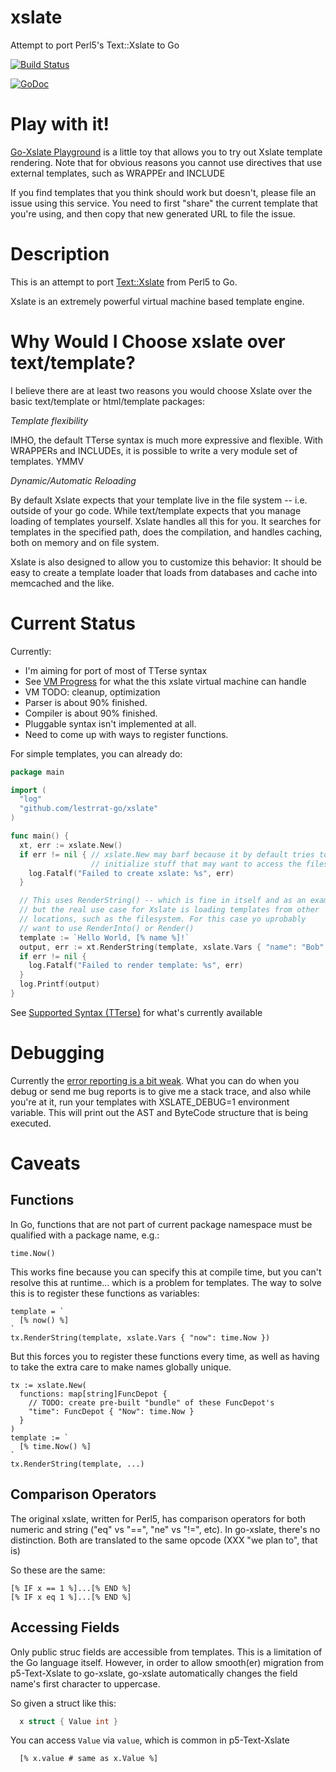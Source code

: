 xslate
=========

Attempt to port Perl5's Text::Xslate to Go

[![Build Status](https://travis-ci.org/lestrrat-go/xslate.png?branch=master)](https://travis-ci.org/lestrrat-go/xslate)

[![GoDoc](https://godoc.org/github.com/lestrrat-go/xslate?status.png)](https://godoc.org/github.com/lestrrat-go/xslate)

Play with it!
=============

[Go-Xslate Playground](http://play-go-xslate.appspot.com) is a little toy that allows you to try out Xslate template rendering. Note that for obvious reasons you cannot use directives that use external templates, such as WRAPPEr and INCLUDE

If you find templates that you think should work but doesn't, please file an issue using this service. You need to first "share" the current template that you're using, and then copy that new generated URL to file the issue.

Description
===========

This is an attempt to port [Text::Xslate](https://github.com/xslate/p5-Text-Xslate) from Perl5 to Go.

Xslate is an extremely powerful virtual machine based template engine.

Why Would I Choose xslate over text/template?
=============================================

I believe there are at least two reasons you would choose Xslate over the basic
text/template or html/template packages:

*Template flexibility*

IMHO, the default TTerse syntax is much more expressive and flexible.
With WRAPPERs and INCLUDEs, it is possible to write a very module set of 
templates. YMMV

*Dynamic/Automatic Reloading*

By default Xslate expects that your template live in the file system -- i.e.
outside of your go code. While text/template expects that you manage loading
of templates yourself. Xslate handles all this for you. It searches for
templates in the specified path, does the compilation, and handles caching,
both on memory and on file system.

Xslate is also designed to allow you to customize this behavior: It should be
easy to create a template loader that loads from databases and cache into
memcached and the like.

Current Status
=======

Currently:

* I'm aiming for port of most of TTerse syntax
* See [VM Progress](https://github.com/lestrrat-go/xslate/wiki/VM-Progress) for what the this xslate virtual machine can handle
* VM TODO: cleanup, optimization
* Parser is about 90% finished.
* Compiler is about 90% finished.
* Pluggable syntax isn't implemented at all.
* Need to come up with ways to register functions.

For simple templates, you can already do:

```go
package main

import (
  "log"
  "github.com/lestrrat-go/xslate"
)

func main() {
  xt, err := xslate.New()
  if err != nil { // xslate.New may barf because it by default tries to
                  // initialize stuff that may want to access the filesystem
    log.Fatalf("Failed to create xslate: %s", err)
  }

  // This uses RenderString() -- which is fine in itself and as an example,
  // but the real use case for Xslate is loading templates from other
  // locations, such as the filesystem. For this case yo uprobably
  // want to use RenderInto() or Render()
  template := `Hello World, [% name %]!`
  output, err := xt.RenderString(template, xslate.Vars { "name": "Bob" })
  if err != nil {
    log.Fatalf("Failed to render template: %s", err)
  }
  log.Printf(output)
}
```

See [Supported Syntax (TTerse)](https://github.com/lestrrat-go/xslate/wiki/Supported-Syntax-(TTerse)) for what's currently available

Debugging
=========

Currently the [error reporting is a bit weak](https://github.com/lestrrat-go/xslate/issues/4). What you can do when you debug or send me bug reports is to give me a stack trace, and also while you're at it, run your templates with XSLATE_DEBUG=1 environment variable. This will print out the AST and ByteCode structure that is being executed.

Caveats
=======

Functions
---------

In Go, functions that are not part of current package namespace must be
qualified with a package name, e.g.:

    time.Now()

This works fine because you can specify this at compile time, but you can't
resolve this at runtime... which is a problem for templates. The way to solve
this is to register these functions as variables:

    template = `
      [% now() %]
    `
    tx.RenderString(template, xslate.Vars { "now": time.Now })

But this forces you to register these functions every time, as well as
having to take the extra care to make names globally unique.

    tx := xslate.New(
      functions: map[string]FuncDepot {
        // TODO: create pre-built "bundle" of these FuncDepot's
        "time": FuncDepot { "Now": time.Now }
      }
    )
    template := `
      [% time.Now() %]
    `
    tx.RenderString(template, ...)


Comparison Operators
--------------------

The original xslate, written for Perl5, has comparison operators for both
numeric and string ("eq" vs "==", "ne" vs "!=", etc). In go-xslate, there's
no distinction. Both are translated to the same opcode (XXX "we plan to", that is)

So these are the same:

    [% IF x == 1 %]...[% END %]
    [% IF x eq 1 %]...[% END %]


Accessing Fields
----------------

Only public struc fields are accessible from templates. This is a limitation of the Go language itself.
However, in order to allow smooth(er) migration from p5-Text-Xslate to go-xslate, go-xslate automatically changes the field name's first character to uppercase.

So given a struct like this:

```go
  x struct { Value int }
```

You can access `Value` via `value`, which is common in p5-Text-Xslate

```
  [% x.value # same as x.Value %]
```
